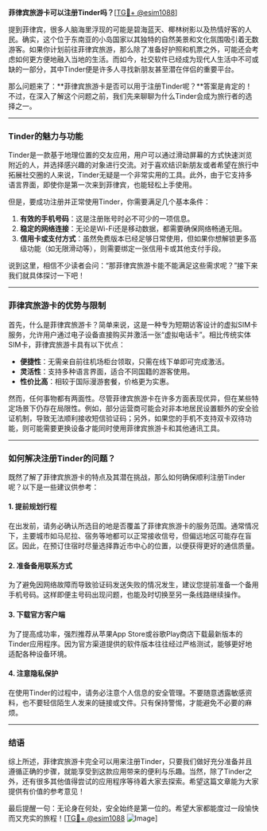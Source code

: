 **菲律宾旅游卡可以注册Tinder吗？**[[TG💪+ @esim1088](https://t.me/s/esim1088)]

提到菲律宾，很多人脑海里浮现的可能是碧海蓝天、椰林树影以及热情好客的人民。确实，这个位于东南亚的小岛国家以其独特的自然美景和文化氛围吸引着无数游客。如果你计划前往菲律宾旅游，那么除了准备好护照和机票之外，可能还会考虑如何更方便地融入当地的生活。而如今，社交软件已经成为现代人生活中不可或缺的一部分，其中Tinder便是许多人寻找新朋友甚至潜在伴侣的重要平台。

那么问题来了：**菲律宾旅游卡是否可以用于注册Tinder呢？**答案是肯定的！不过，在深入了解这个问题之前，我们先来聊聊为什么Tinder会成为旅行者的选择之一。

---

### Tinder的魅力与功能

Tinder是一款基于地理位置的交友应用，用户可以通过滑动屏幕的方式快速浏览附近的人，并选择感兴趣的对象进行交流。对于喜欢结识新朋友或者希望在旅行中拓展社交圈的人来说，Tinder无疑是一个非常实用的工具。此外，由于它支持多语言界面，即使你是第一次来到菲律宾，也能轻松上手使用。

但是，要成功注册并正常使用Tinder，你需要满足几个基本条件：

1. **有效的手机号码**：这是注册账号时必不可少的一项信息。
2. **稳定的网络连接**：无论是Wi-Fi还是移动数据，都需要确保网络畅通无阻。
3. **信用卡或支付方式**：虽然免费版本已经足够日常使用，但如果你想解锁更多高级功能（如无限滑动等），则需要绑定一张信用卡或其他支付手段。

说到这里，相信不少读者会问：“那菲律宾旅游卡能不能满足这些需求呢？”接下来我们就具体探讨一下吧！

---

### 菲律宾旅游卡的优势与限制

首先，什么是菲律宾旅游卡？简单来说，这是一种专为短期访客设计的虚拟SIM卡服务，允许用户通过电子设备直接购买并激活一张“虚拟电话卡”。相比传统实体SIM卡，菲律宾旅游卡具有以下优点：

- **便捷性**：无需亲自前往机场柜台领取，只需在线下单即可完成激活。
- **灵活性**：支持多种语言界面，适合不同国籍的游客使用。
- **性价比高**：相较于国际漫游套餐，价格更为实惠。

然而，任何事物都有两面性。尽管菲律宾旅游卡在许多方面表现优异，但在某些特定场景下仍存在局限性。例如，部分运营商可能会对非本地居民设置额外的安全验证机制，导致无法顺利接收短信验证码；另外，如果您的手机不支持双卡双待功能，则可能需要更换设备才能同时使用菲律宾旅游卡和其他通讯工具。

---

### 如何解决注册Tinder的问题？

既然了解了菲律宾旅游卡的特点及其潜在挑战，那么如何确保顺利注册Tinder呢？以下是一些建议供参考：

#### 1. 提前规划行程
在出发前，请务必确认所选目的地是否覆盖了菲律宾旅游卡的服务范围。通常情况下，主要城市如马尼拉、宿务等地都可以正常接收信号，但偏远地区可能存在盲区。因此，在预订住宿时尽量选择靠近市中心的位置，以便获得更好的通信质量。

#### 2. 准备备用联系方式
为了避免因网络故障而导致验证码发送失败的情况发生，建议您提前准备一个备用手机号码。这样即便主号码出现问题，也能及时切换至另一条线路继续操作。

#### 3. 下载官方客户端
为了提高成功率，强烈推荐从苹果App Store或谷歌Play商店下载最新版本的Tinder应用程序。因为官方渠道提供的软件版本往往经过严格测试，能够更好地适配各种设备环境。

#### 4. 注意隐私保护
在使用Tinder的过程中，请务必注意个人信息的安全管理。不要随意透露敏感资料，也不要轻信陌生人发来的链接或文件。只有保持警惕，才能避免不必要的麻烦。

---

### 结语

综上所述，菲律宾旅游卡完全可以用来注册Tinder，只要我们做好充分准备并且遵循正确的步骤，就能享受到这款应用带来的便利与乐趣。当然，除了Tinder之外，还有很多其他值得尝试的应用程序等待着大家去探索。希望这篇文章能为大家提供有价值的参考意见！

最后提醒一句：无论身在何处，安全始终是第一位的。希望大家都能度过一段愉快而又充实的旅程！[[TG💪+ @esim1088](https://t.me/s/esim1088) ![Image](https://i.postimg.cc/4NQfJmqS/Snipaste-2025-05-13-00-14-12.png)]